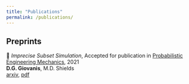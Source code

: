```yaml
---
title: "Publications"
permalink: /publications/
---
```


## Preprints

:pushpin: <i>Imprecise Subset Simulation</i>, Accepted for publication in <u>Probabilistic Engineering Mechanics</u>, 2021<br/>
**D.G. Giovanis**, M.D. Shields<br/>
[arxiv](arxiv.org/pdf/2110.11955.pdf), [pdf](https://dgiovanis.io/assets/papers/2110.11955.pdf)

